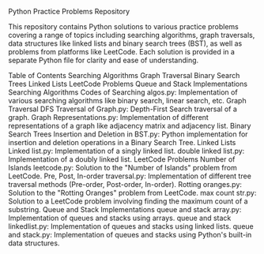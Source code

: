 Python Practice Problems Repository

This repository contains Python solutions to various practice problems covering a range of topics including searching algorithms, graph traversals, data structures like linked lists and binary search trees (BST), as well as problems from platforms like LeetCode. Each solution is provided in a separate Python file for clarity and ease of understanding.

Table of Contents
Searching Algorithms
Graph Traversal
Binary Search Trees
Linked Lists
LeetCode Problems
Queue and Stack Implementations
Searching Algorithms
Codes of Searching algos.py: Implementation of various searching algorithms like binary search, linear search, etc.
Graph Traversal
DFS Traversal of Graph.py: Depth-First Search traversal of a graph.
Graph Representations.py: Implementation of different representations of a graph like adjacency matrix and adjacency list.
Binary Search Trees
Insertion and Deletion in BST.py: Python implementation for insertion and deletion operations in a Binary Search Tree.
Linked Lists
Linked list.py: Implementation of a singly linked list.
double linked list.py: Implementation of a doubly linked list.
LeetCode Problems
Number of Islands leetcode.py: Solution to the "Number of Islands" problem from LeetCode.
Pre, Post, In-order traversal.py: Implementation of different tree traversal methods (Pre-order, Post-order, In-order).
Rotting oranges.py: Solution to the "Rotting Oranges" problem from LeetCode.
max count str.py: Solution to a LeetCode problem involving finding the maximum count of a substring.
Queue and Stack Implementations
queue and stack array.py: Implementation of queues and stacks using arrays.
queue and stack linkedlist.py: Implementation of queues and stacks using linked lists.
queue and stack.py: Implementation of queues and stacks using Python's built-in data structures.

